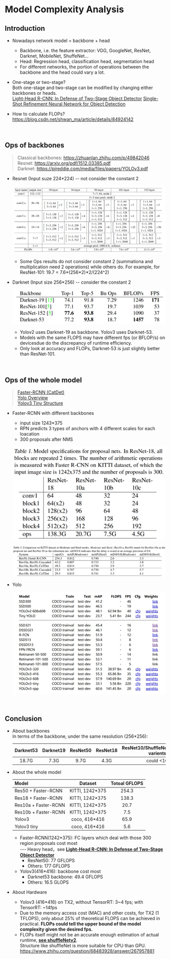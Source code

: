 # Model Complexity Analysis

## Introduction
* Nowadays network model = backbone + head  
    * Backbone, i.e. the feature extractor: VGG, GoogleNet, ResNet, Darknet, MobileNet, ShuffeNet...  
    * Head: Regression head, classification head, segmentation head  
    * For different networks, the portion of operations between the backbone and the head could vary a lot.

* One-stage or two-stage?  
    Both one-stage and two-stage can be modified by changing either backbones or heads.  
    [Light-Head R-CNN: In Defense of Two-Stage Object Detector](https://arxiv.org/abs/1711.07264)
    [Single-Shot Refinement Neural Network for Object Detection](http://openaccess.thecvf.com/content_cvpr_2018/papers/Zhang_Single-Shot_Refinement_Neural_CVPR_2018_paper.pdf)

* How to calculate FLOPs?  
https://blog.csdn.net/shwan_ma/article/details/84924142

<br>

## Ops of backbones
> Classical backbones: https://zhuanlan.zhihu.com/p/49842046  
> Resnet: https://arxiv.org/pdf/1512.03385.pdf  
> Darknet: https://pjreddie.com/media/files/papers/YOLOv3.pdf  

* Resnet (Input suze 224*224) -- not consider the constant 2
    <p align="center" >
        <img src="./pictures/resnet.png">
    </p>

    * Some Ops results do not consider constant 2 (summationa and multiplication need 2 operations) while others do. For example, for ResNet-101: 19.7 = 7.6*(256\*2)*2/(224^2)

* Darknet (Input size 256*256) -- consider the constant 2
    <p align="center" >
        <img src="./pictures/darknet.png", width='800'>
    </p>

    * Yolov2 uses Darknet-19 as backbone. Yolov3 uses Darknet-53.  
    * Models with the same FLOPS may have different fps (or BFLOP/s) on devicesdue do the discrepancy of runtime efficiency.
    * Only look at accuracy and FLOPs, Darknet-53 is just slightly better than ResNet-101.

<br>

## Ops of the whole model
> [Faster-RCNN (CatDet)](https://arxiv.org/pdf/1810.00434.pdf)  
[Yolo Overview](https://yongtaoge.github.io/2018/08/07/%E7%9B%AE%E6%A0%87%E6%A3%80%E6%B5%8B%EF%BC%9AYOLO-%E7%B3%BB%E5%88%97/)  
[Yolov3 Tiny Structure](http://www.tcsae.org/nygcxb/ch/reader/create_pdf.aspx?file_no=20190814)
* Faster-RCNN with different backbones
    * input size 1243*375
    * RPN predicts 3 types of anchors with 4 different scales for each loacation
    * 300 proposals after NMS
    <p align="center" >
        <img src="./pictures/catdet.png">
    </p>
    <p align="center" >
        <img src="./pictures/catdet2.png">
    </p>

* Yolo
    <p align="center" >
        <img src="./pictures/coco.jpg">
    </p>

<br>

## Conclusion
* About backbones  
    In terms of the backbone, under the same resolution (256*256):
    
    |Darknet53|Darknet19|ResNet50|ResNet18|ResNet10/ShuffleNet/MobileNet varients|
    |:--:|:--:|:--:|:--:|:--:|
    |18.7G|7.3G|9.7G|4.3G|could <1G|



* About the whole model

    |Model|Dataset|Totoal GFLOPS|
    |--|:--:|:--:|
    |Res50 + Faster-RCNN| KITTI, 1242*375|254.3|
    |Res18 + Faster-RCNN| KITTI, 1242*375|138.3|
    |Res10a + Faster-RCNN| KITTI, 1242*375|20.7|
    |Res10b + Faster-RCNN| KITTI, 1242*375|7.5|
    |Yolov3|coco, 416*416|65.9|
    |Yolov3 tiny|coco, 416*416|5.6|

    * Faster-RCNN(1242*375): FC layers which deal with those 300 region proposals cost most  
    --- Heavy head，see __[Light-Head R-CNN: In Defense of Two-Stage Object Detector](https://arxiv.org/abs/1711.07264)__
        * ResNet50: 77 GFLOPS
        * Others: 177 GFLOPS
    * Yolov3(416*416): backbone cost most
        * Darknet53 backbone: 49.4 GFLOPS
        * Others: 16.5 GLOPS

* About Hardware
    * Yolov3 (416\*416) on TX2, without TensorRT: 3~4 fps; with TensorRT: ~14fps  
    * Due to the memory access cost (MAC) and other costs, for TX2 (1 TFLOPS), only about 25% of theoretical FLOPS can be achieved in practical. __FLOPs could tell the upper bound of the model complexity given the desired fps.__
    * FLOPs itself might not be an accurate enough estimation of actual runtime, __[see shuffleNetv2](https://www.cnblogs.com/ansang/p/9406659.html)__.  
    Structure like shuffleNet is more suitable for CPU than GPU. https://www.zhihu.com/question/68483928/answer/267957881

